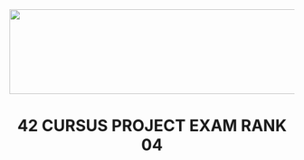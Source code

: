<img src="https://i.imgur.com/TvlDmPS.png" width="1500" height="150">
<div align="center">
  <h1>42 CURSUS PROJECT EXAM RANK 04</h1>
</div>
